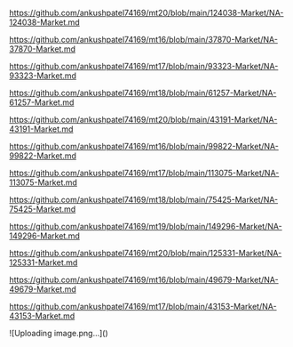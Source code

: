 <p><a href="https://github.com/ankushpatel74169/mt20/blob/main/124038-Market/NA-124038-Market.md">https://github.com/ankushpatel74169/mt20/blob/main/124038-Market/NA-124038-Market.md</a></p><p><a href="https://github.com/ankushpatel74169/mt16/blob/main/37870-Market/NA-37870-Market.md">https://github.com/ankushpatel74169/mt16/blob/main/37870-Market/NA-37870-Market.md</a></p><p><a href="https://github.com/ankushpatel74169/mt17/blob/main/93323-Market/NA-93323-Market.md">https://github.com/ankushpatel74169/mt17/blob/main/93323-Market/NA-93323-Market.md</a></p><p><a href="https://github.com/ankushpatel74169/mt18/blob/main/61257-Market/NA-61257-Market.md">https://github.com/ankushpatel74169/mt18/blob/main/61257-Market/NA-61257-Market.md</a></p><p><a href="https://github.com/ankushpatel74169/mt20/blob/main/43191-Market/NA-43191-Market.md">https://github.com/ankushpatel74169/mt20/blob/main/43191-Market/NA-43191-Market.md</a></p><p><a href="https://github.com/ankushpatel74169/mt16/blob/main/99822-Market/NA-99822-Market.md">https://github.com/ankushpatel74169/mt16/blob/main/99822-Market/NA-99822-Market.md</a></p><p><a href="https://github.com/ankushpatel74169/mt17/blob/main/113075-Market/NA-113075-Market.md">https://github.com/ankushpatel74169/mt17/blob/main/113075-Market/NA-113075-Market.md</a></p><p><a href="https://github.com/ankushpatel74169/mt18/blob/main/75425-Market/NA-75425-Market.md">https://github.com/ankushpatel74169/mt18/blob/main/75425-Market/NA-75425-Market.md</a></p><p><a href="https://github.com/ankushpatel74169/mt19/blob/main/149296-Market/NA-149296-Market.md">https://github.com/ankushpatel74169/mt19/blob/main/149296-Market/NA-149296-Market.md</a></p><p><a href="https://github.com/ankushpatel74169/mt20/blob/main/125331-Market/NA-125331-Market.md">https://github.com/ankushpatel74169/mt20/blob/main/125331-Market/NA-125331-Market.md</a></p><p><a href="https://github.com/ankushpatel74169/mt16/blob/main/49679-Market/NA-49679-Market.md">https://github.com/ankushpatel74169/mt16/blob/main/49679-Market/NA-49679-Market.md</a></p><p><a href="https://github.com/ankushpatel74169/mt17/blob/main/43153-Market/NA-43153-Market.md">https://github.com/ankushpatel74169/mt17/blob/main/43153-Market/NA-43153-Market.md</a></p>
![Uploading image.png…]()
